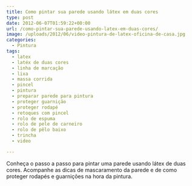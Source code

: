 ```yaml
---
title: Como pintar sua parede usando látex em duas cores
type: post
date: 2012-06-07T01:59:22+00:00
url: /como-pintar-sua-parede-usando-latex-em-duas-cores/
image: /uploads/2012/06/video-pintura-de-latex-oficina-de-casa.jpg
categories:
  - Pintura
tags:
  - latex
  - latéx de duas cores
  - linha de marcação
  - lixa
  - massa corrida
  - pincel
  - pintura
  - preparar parede para pintura
  - proteger guarnição
  - proteger rodapé
  - retoques com pincel
  - rolo de espuma
  - rolo de pele de carneiro
  - rolo de pêlo baixo
  - trincha
  - video

---
```

Conheça o passo a passo para pintar uma parede usando látex de duas cores. Acompanhe as dicas de mascaramento da parede e de como proteger rodapés e guarnições na hora da pintura.
